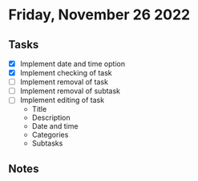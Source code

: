 # Friday, November 26 2022

## Tasks

-   [x] Implement date and time option
-   [x] Implement checking of task
-   [ ] Implement removal of task
-   [ ] Implement removal of subtask
-   [ ] Implement editing of task
    -   Title
    -   Description
    -   Date and time
    -   Categories
    -   Subtasks

## Notes
